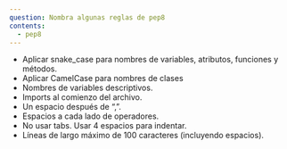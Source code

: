 ```yaml
---
question: Nombra algunas reglas de pep8
contents:
  - pep8
---
```


- Aplicar snake_case para nombres de variables, atributos, funciones y métodos.
- Aplicar CamelCase para nombres de clases
- Nombres de variables descriptivos.
- Imports al comienzo del archivo.
- Un espacio después de “,”.
- Espacios a cada lado de operadores.
- No usar tabs. Usar 4 espacios para indentar.
- Líneas de largo máximo de 100 caracteres (incluyendo espacios).
